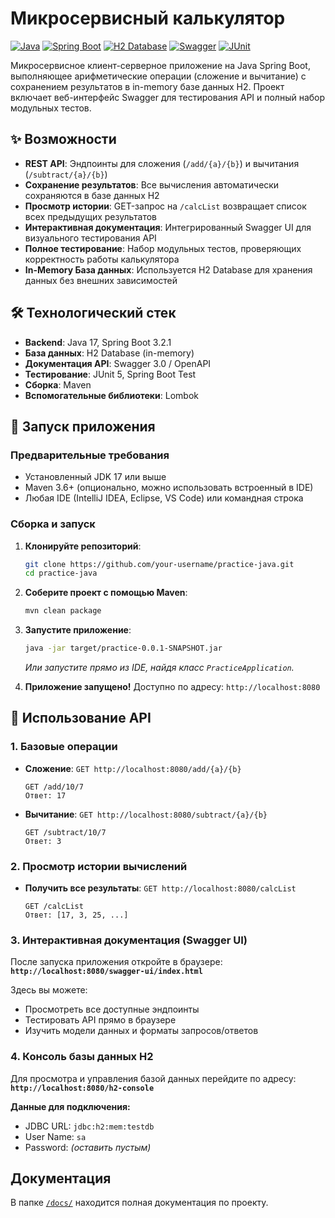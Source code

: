# Микросервисный калькулятор

[![Java](https://img.shields.io/badge/Java-17-blue?logo=openjdk)](https://openjdk.org/)
[![Spring Boot](https://img.shields.io/badge/Spring%20Boot-3.2-green?logo=springboot)](https://spring.io/projects/spring-boot)
[![H2 Database](https://img.shields.io/badge/H2-Database-orange?logo=h2)](https://www.h2database.com)
[![Swagger](https://img.shields.io/badge/Swagger-3.0-85ea2d?logo=swagger)](https://swagger.io/)
[![JUnit](https://img.shields.io/badge/JUnit-5.10-brightgreen?logo=junit5)](https://junit.org/junit5/)


Микросервисное клиент-серверное приложение на Java Spring Boot, выполняющее арифметические операции (сложение и вычитание) с сохранением результатов в in-memory базе данных H2. Проект включает веб-интерфейс Swagger для тестирования API и полный набор модульных тестов.

## ✨ Возможности

-   **REST API**: Эндпоинты для сложения (`/add/{a}/{b}`) и вычитания (`/subtract/{a}/{b}`)
-   **Сохранение результатов**: Все вычисления автоматически сохраняются в базе данных H2
-   **Просмотр истории**: GET-запрос на `/calcList` возвращает список всех предыдущих результатов
-   **Интерактивная документация**: Интегрированный Swagger UI для визуального тестирования API
-   **Полное тестирование**: Набор модульных тестов, проверяющих корректность работы калькулятора
-   **In-Memory База данных**: Используется H2 Database для хранения данных без внешних зависимостей

## 🛠️ Технологический стек

-   **Backend**: Java 17, Spring Boot 3.2.1
-   **База данных**: H2 Database (in-memory)
-   **Документация API**: Swagger 3.0 / OpenAPI
-   **Тестирование**: JUnit 5, Spring Boot Test
-   **Сборка**: Maven
-   **Вспомогательные библиотеки**: Lombok

## 🚀 Запуск приложения

### Предварительные требования

-   Установленный JDK 17 или выше
-   Maven 3.6+ (опционально, можно использовать встроенный в IDE)
-   Любая IDE (IntelliJ IDEA, Eclipse, VS Code) или командная строка

### Сборка и запуск

1.  **Клонируйте репозиторий**:
    ```bash
    git clone https://github.com/your-username/practice-java.git
    cd practice-java
    ```

2.  **Соберите проект с помощью Maven**:
    ```bash
    mvn clean package
    ```

3.  **Запустите приложение**:
    ```bash
    java -jar target/practice-0.0.1-SNAPSHOT.jar
    ```

    *Или запустите прямо из IDE, найдя класс `PracticeApplication`.*

4.  **Приложение запущено!** Доступно по адресу: `http://localhost:8080`

## 📖 Использование API

### 1. Базовые операции

-   **Сложение**: `GET http://localhost:8080/add/{a}/{b}`
    ```http
    GET /add/10/7
    Ответ: 17
    ```

-   **Вычитание**: `GET http://localhost:8080/subtract/{a}/{b}`
    ```http
    GET /subtract/10/7
    Ответ: 3
    ```

### 2. Просмотр истории вычислений

-   **Получить все результаты**: `GET http://localhost:8080/calcList`
    ```http
    GET /calcList
    Ответ: [17, 3, 25, ...]
    ```

### 3. Интерактивная документация (Swagger UI)

После запуска приложения откройте в браузере:  
**`http://localhost:8080/swagger-ui/index.html`**

Здесь вы можете:
-   Просмотреть все доступные эндпоинты
-   Тестировать API прямо в браузере
-   Изучить модели данных и форматы запросов/ответов

### 4. Консоль базы данных H2

Для просмотра и управления базой данных перейдите по адресу:  
**`http://localhost:8080/h2-console`**

**Данные для подключения:**
-   JDBC URL: `jdbc:h2:mem:testdb`
-   User Name: `sa`
-   Password: *(оставить пустым)*

## Документация

В папке [`/docs/`](/docs/) находится полная документация по проекту.
